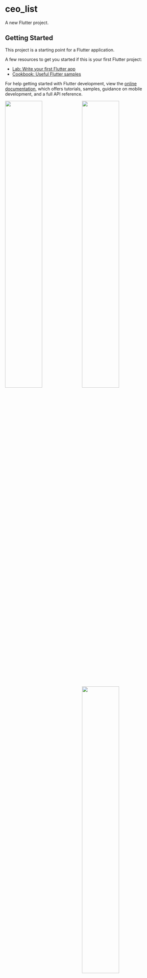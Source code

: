 # ceo_list

A new Flutter project.

## Getting Started

This project is a starting point for a Flutter application.

A few resources to get you started if this is your first Flutter project:

- [Lab: Write your first Flutter app](https://docs.flutter.dev/get-started/codelab)
- [Cookbook: Useful Flutter samples](https://docs.flutter.dev/cookbook)

For help getting started with Flutter development, view the
[online documentation](https://docs.flutter.dev/), which offers tutorials,
samples, guidance on mobile development, and a full API reference.

<p>
<img src="https://user-images.githubusercontent.com/113762162/216618334-f70c0941-30cf-4c03-84cf-2245196c2e58.png" width="49%">
<img src="https://user-images.githubusercontent.com/113762162/216618341-c61c7b16-bd4e-4aa1-a216-603d4d7795c4.png" width="49%">
<img scr="https://user-images.githubusercontent.com/113762162/217131077-654021b0-c6af-41e4-841b-690a8025964d.png" width="49%">
<img src="https://user-images.githubusercontent.com/113762162/217131072-eb7261ac-d829-464b-916d-dcac5960cd59.png" width="49%">
</p>

